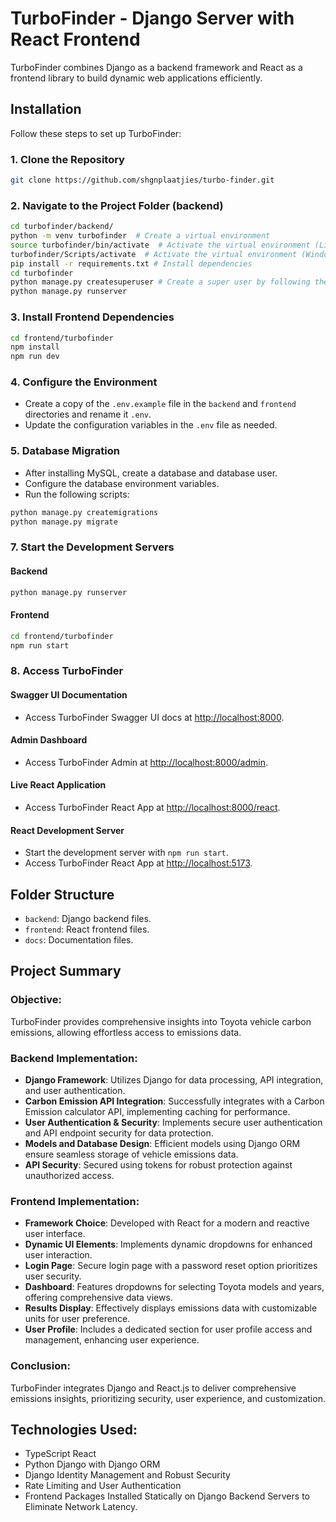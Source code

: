 # TurboFinder - Django Server with React Frontend

TurboFinder combines Django as a backend framework and React as a frontend library to build dynamic web applications efficiently.

## Installation

Follow these steps to set up TurboFinder:

### 1. Clone the Repository

```bash
git clone https://github.com/shgnplaatjies/turbo-finder.git
```

### 2. Navigate to the Project Folder (backend)

```bash
cd turbofinder/backend/
python -m venv turbofinder  # Create a virtual environment
source turbofinder/bin/activate  # Activate the virtual environment (Linux or MacOS)
turbofinder/Scripts/activate  # Activate the virtual environment (Windows)
pip install -r requirements.txt # Install dependencies
cd turbofinder
python manage.py createsuperuser # Create a super user by following the prompts
python manage.py runserver
```

### 3. Install Frontend Dependencies

```bash
cd frontend/turbofinder
npm install
npm run dev
```

### 4. Configure the Environment

- Create a copy of the `.env.example` file in the `backend` and `frontend` directories and rename it `.env`.
- Update the configuration variables in the `.env` file as needed.

### 5. Database Migration

- After installing MySQL, create a database and database user.
- Configure the database environment variables.
- Run the following scripts:

```bash
python manage.py createmigrations
python manage.py migrate
```

### 7. Start the Development Servers

#### Backend

```bash
python manage.py runserver
```

#### Frontend

```bash
cd frontend/turbofinder
npm run start
```

### 8. Access TurboFinder

#### Swagger UI Documentation

- Access TurboFinder Swagger UI docs at [http://localhost:8000](http://localhost:8000).

#### Admin Dashboard

- Access TurboFinder Admin at [http://localhost:8000/admin](http://localhost:8000/admin).

#### Live React Application

- Access TurboFinder React App at [http://localhost:8000/react](http://localhost:8000/react).

#### React Development Server

- Start the development server with `npm run start`.
- Access TurboFinder React App at [http://localhost:5173](http://localhost:5173).

## Folder Structure

- `backend`: Django backend files.
- `frontend`: React frontend files.
- `docs`: Documentation files.

## Project Summary

### Objective:
TurboFinder provides comprehensive insights into Toyota vehicle carbon emissions, allowing effortless access to emissions data.
  
### Backend Implementation:
  - **Django Framework**: Utilizes Django for data processing, API integration, and user authentication.
  - **Carbon Emission API Integration**: Successfully integrates with a Carbon Emission calculator API, implementing caching for performance.
  - **User Authentication & Security**: Implements secure user authentication and API endpoint security for data protection.
  - **Models and Database Design**: Efficient models using Django ORM ensure seamless storage of vehicle emissions data.
  - **API Security**: Secured using tokens for robust protection against unauthorized access.
  
### Frontend Implementation:
  - **Framework Choice**: Developed with React for a modern and reactive user interface.
  - **Dynamic UI Elements**: Implements dynamic dropdowns for enhanced user interaction.
  - **Login Page**: Secure login page with a password reset option prioritizes user security.
  - **Dashboard**: Features dropdowns for selecting Toyota models and years, offering comprehensive data views.
  - **Results Display**: Effectively displays emissions data with customizable units for user preference.
  - **User Profile**: Includes a dedicated section for user profile access and management, enhancing user experience.
  
### Conclusion:

TurboFinder integrates Django and React.js to deliver comprehensive emissions insights, prioritizing security, user experience, and customization.

## Technologies Used:
  - TypeScript React
  - Python Django with Django ORM
  - Django Identity Management and Robust Security
  - Rate Limiting and User Authentication
  - Frontend Packages Installed Statically on Django Backend Servers to Eliminate Network Latency.
